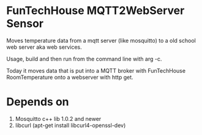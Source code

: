 FunTechHouse MQTT2WebServer Sensor
==================================

Moves temperature data from a mqtt server (like mosquitto) to a old school web server aka web services.

Usage, build and then run from the command line with arg -c.

Today it moves data that is put into a MQTT broker with 
FunTechHouse RoomTemperature onto a webserver with http get.

Depends on
==========
1. Mosquitto c++ lib 1.0.2 and newer
2. libcurl (apt-get install libcurl4-openssl-dev)

